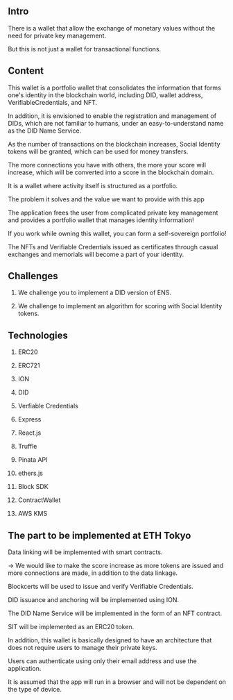 ## Intro

There is a wallet that allow the exchange of monetary values without the need for private key management.

But this is not just a wallet for transactional functions.

## Content

This wallet is a portfolio wallet that consolidates the information that forms one's identity in the blockchain world, including DID, wallet address, VerifiableCredentials, and NFT.

In addition, it is envisioned to enable the registration and management of DIDs, which are not familiar to humans, under an easy-to-understand name as the DID Name Service.

As the number of transactions on the blockchain increases, Social Identity tokens will be granted, which can be used for money transfers.

The more connections you have with others, the more your score will increase, which will be converted into a score in the blockchain domain.

It is a wallet where activity itself is structured as a portfolio.

The problem it solves and the value we want to provide with this app

The application frees the user from complicated private key management and provides a portfolio wallet that manages identity information!

If you work while owning this wallet, you can form a self-sovereign portfolio!

The NFTs and Verifiable Credentials issued as certificates through casual exchanges and memorials will become a part of your identity.

## Challenges

1. We challenge you to implement a DID version of ENS.

2. We challenge to implement an algorithm for scoring with Social Identity tokens.

## Technologies

1. ERC20

2. ERC721

3. ION

4. DID

5. Verfiable Credentials

6. Express

7. React.js

8. Truffle

9. Pinata API

10. ethers.js

11. Block SDK

12. ContractWallet

13. AWS KMS

## The part to be implemented at ETH Tokyo

Data linking will be implemented with smart contracts.

→ We would like to make the score increase as more tokens are issued and more connections are made, in addition to the data linkage.

Blockcerts will be used to issue and verify Verifiable Credentials.

DID issuance and anchoring will be implemented using ION.

The DID Name Service will be implemented in the form of an NFT contract.

SIT will be implemented as an ERC20 token.

In addition, this wallet is basically designed to have an architecture that does not require users to manage their private keys.

Users can authenticate using only their email address and use the application.

It is assumed that the app will run in a browser and will not be dependent on the type of device.
